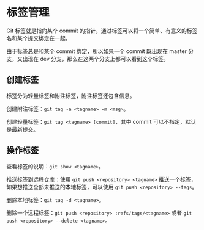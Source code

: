 # 标签管理

Git 标签就是指向某个 commit 的指针，通过标签可以将一个简单、有意义的标签名和某个提交绑定在一起。

由于标签总是和某个 commit 绑定，所以如果一个 commit 既出现在 master 分支，又出现在 dev 分支，那么在这两个分支上都可以看到这个标签。

## 创建标签

标签分为轻量标签和附注标签，附注标签还包含信息。

创建附注标签：`git tag -a <tagname> -m <msg>`。

创建轻量标签：`git tag <tagname> [commit]`，其中 commit 可以不指定，默认是最新提交。

## 操作标签

查看标签的说明：`git show <tagname>`。

推送标签到远程仓库：使用 `git push <repository> <tagname>` 推送一个标签，如果想推送全部未推送的本地标签，可以使用 `git push <repository> --tags`。

删除本地标签：`git tag -d <tagname>`。

删除一个远程标签：`git push <repository> :refs/tags/<tagname>` 或者 `git push <repository> --delete <tagname>`。
